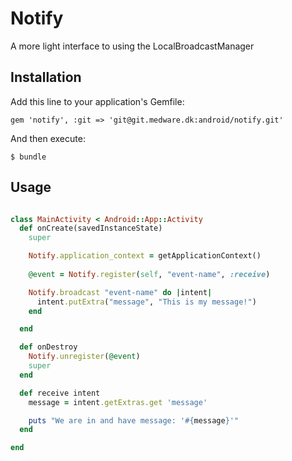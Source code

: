 # Notify

A more light interface to using the LocalBroadcastManager

## Installation

Add this line to your application's Gemfile:

    gem 'notify', :git => 'git@git.medware.dk:android/notify.git'

And then execute:

    $ bundle


## Usage

```ruby

class MainActivity < Android::App::Activity
  def onCreate(savedInstanceState)
    super

    Notify.application_context = getApplicationContext()
  
    @event = Notify.register(self, "event-name", :receive)

    Notify.broadcast "event-name" do |intent|
      intent.putExtra("message", "This is my message!")
    end

  end

  def onDestroy
    Notify.unregister(@event)
    super
  end

  def receive intent
    message = intent.getExtras.get 'message'

    puts "We are in and have message: '#{message}'"
  end

end


```





